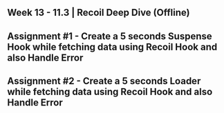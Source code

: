 ## **Week 13 - 11.3 | Recoil Deep Dive (Offline)**

## Assignment #1 - Create a 5 seconds Suspense Hook while fetching data using Recoil Hook and also Handle Error

## Assignment #2 - Create a 5 seconds Loader while fetching data using Recoil Hook and also Handle Error
